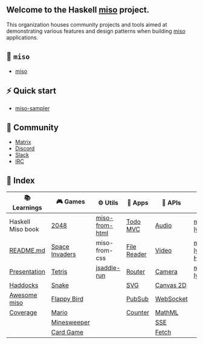 ## Welcome to the Haskell [miso](https://github.com/dmjio/miso) project.

This organization houses community projects and tools aimed at demonstrating various features and design patterns when building [miso](https://haskell-miso.org) applications.

## 🍜 `miso`

-  [miso](https://github.com/dmjio/miso)

## ⚡ Quick start

-  [miso-sampler](https://github.com/dmjio/miso-sampler)

## 🫶 Community 

- [Matrix](https://matrix.to/#/#haskell-miso:matrix.org) 
- [Discord](https://discord.gg/QVDtfYNSxq)
- [Slack](https://haskell-miso.slack.com/join/shared_invite_confirmed/zt-37vusrcdw-HH6~hY0DGT7MLCjNWZvLDQ#/email-invite/credentials)
- [IRC](https://www.irccloud.com/invite?channel=%23haskell-miso&hostname=irc.libera.chat&port=6697&ssl=1)

## 📑 Index

| 📚 Learnings | 🎮 Games | ⚙️ Utils | 💫 Apps | 🔌 APIs | 📱 Native | 🍔 Full Stack | ⚡ Integrations |
| ----------- | ------- | -------- | ------- | ------- | ------ | ------ | ------ |
| Haskell Miso book| [2048](https://github.com/haskell-miso/miso-2048) |[miso-from-html](https://github.com/haskell-miso/miso-from-html)|[Todo MVC](https://github.com/haskell-miso/miso-todomvc) | [Audio](https://github.com/haskell-miso/miso-audio)|[miso-lynx](https://github.com/haskell-miso/miso-lynx)|miso-startup|[three.js](https://github.com/three-hs/three-miso-example)
| [README.md](https://github.com/dmjio/miso/blob/master/README.md) | [Space Invaders](https://github.com/haskell-miso/miso-invaders) |miso-from-css|[File Reader](https://github.com/haskell-miso/miso-filereader)|[Video](https://github.com/haskell-miso/miso-video)|[miso-lynx Haddocks](https://lynx-haddocks.haskell-miso.org)|[miso-sampler](https://github.com/haskell-miso/miso-sampler)|bulma.io
| [Presentation](https://github.com/haskell-miso/miso-presentation) | [Tetris](https://github.com/haskell-miso/miso-flatris) |[jsaddle-run](https://github.com/haskell-miso/jsaddle-run)|[Router](https://github.com/haskell-miso/miso-router)|[Camera](https://camera.haskell-miso.org)|[miso-lynx Docs](https://lynxjs.haskell-miso.org)|[miso-isomorphic](https://github.com/FPtje/miso-isomorphic-example)|[Tailwind](https://github.com/haskell-miso/miso-ui)
|[Haddocks](https://haddocks.haskell-miso.org)|[Snake](https://github.com/haskell-miso/miso-snake)||[SVG](https://github.com/haskell-miso/miso-svg)|[Canvas 2D](https://github.com/haskell-miso/miso-canvas2d)||
|[Awesome miso](https://github.com/haskell-miso/awesome-miso)|[Flappy Bird](https://github.com/haskell-miso/miso-plane)||[PubSub](https://github.com/haskell-miso/miso-pubsub)|[WebSocket](https://github.com/haskell-miso/miso-websocket)||
|[Coverage](https://coverage.haskell-miso.org)|[Mario](https://github.com/haskell-miso/miso-mario)||[Counter](https://github.com/haskell-miso/miso-counter)|[MathML](https://github.com/haskell-miso/miso-mathml)|||
||[Minesweeper](https://github.com/haskell-miso/miso-minesweeper)|||[SSE](https://github.com/haskell-miso/miso-sse)|||
||[Card Game](https://github.com/smelc/miso-darkcraw)|||[Fetch](https://github.com/haskell-miso/miso-fetch)|||
